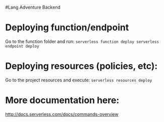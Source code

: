 #Lang Adventure Backend

# Deploying function/endpoint

Go to the function folder and run:
``
    serverless function deploy
    serverless endpoint deploy
``

# Deploying resources (policies, etc):

Go to the project resources and execute:
``
    serverless resources deploy
``

# More documentation here:
http://docs.serverless.com/docs/commands-overview
